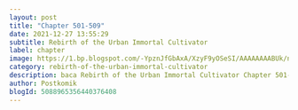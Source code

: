 ```yaml
---
layout: post 
title: "Chapter 501-509"
date: 2021-12-27 13:55:29
subtitle: Rebirth of the Urban Immortal Cultivator
label: chapter
image: https://1.bp.blogspot.com/-YpznJfGbAxA/XzyF9yOSeSI/AAAAAAAABUk/ngkwnOQ6xbs4k_9erxm2-ohrosCnag9WwCLcBGAsYHQ/s72-c/420.jpg
category: rebirth-of-the-urban-immortal-cultivator
description: baca Rebirth of the Urban Immortal Cultivator Chapter 501-509 bahasa indonesia 
author: Postkomik
blogId: 5088965356440376408
---
```

